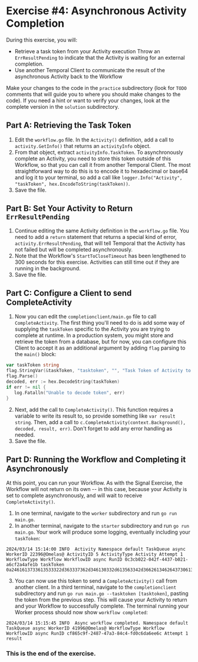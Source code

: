 # Exercise #4: Asynchronous Activity Completion

During this exercise, you will:

- Retrieve a task token from your Activity execution
Throw an `ErrResultPending` to indicate that the Activity is waiting for an external completion.
- Use another Temporal Client to communicate the result of the asynchronous Activity back to the Workflow

Make your changes to the code in the `practice` subdirectory (look for `TODO` comments that will guide you to where you should make changes to the code). If you need a hint or want to verify your changes, look at the complete version in the `solution` subdirectory.

## Part A: Retrieving the Task Token

1. Edit the `workflow.go` file. In the `Activity()` definition, add a call to `activity.GetInfo()` that returns an `activityInfo` object.
2. From that object, extract `activityInfo.TaskToken`. To asynchronously complete an Activity, you need to store this token outside of this Workflow, so that you can call it from another Temporal Client. The most straightforward way to do this is to encode it to hexadecimal or base64 and log it to your terminal, so add a call like `logger.Info("Activity", "taskToken", hex.EncodeToString(taskToken))`.
3. Save the file.

## Part B: Set Your Activity to Return `ErrResultPending`

1. Continue editing the same Activity definition in the `workflow.go` file. You need to add a `return` statement that returns a special kind of error, `activity.ErrResultPending`, that will tell Temporal that the Activity has not failed but will be completed asynchronously.
2. Note that the Workflow's `StartToCloseTimeout` has been lengthened to 300 seconds for this exercise. Activities can still time out if they are running in the background.
3. Save the file.

## Part C: Configure a Client to send CompleteActivity

1. Now you can edit the `completionclient/main.go` file to call `CompleteActivity`. The first thing you'll need to do is add some way of supplying the `taskToken` specific to the Activity you are trying to complete at runtime. In a production system, you might store and retrieve the token from a database, but for now, you can configure this Client to accept it as an additional argument by adding `flag` parsing to the `main()` block:

```go
var taskToken string
flag.StringVar(&taskToken, "tasktoken", "", "Task Token of Activity to Complete")
flag.Parse()
decoded, err := hex.DecodeString(taskToken)
if err != nil {
   log.Fatalln("Unable to decode token", err)
}
```

2. Next, add the call to `CompleteActivity()`. This function requires a variable to write its result to, so provide something like `var result string`. Then, add a call to `c.CompleteActivity(context.Background(), decoded, result, err)`. Don't forget to add any error handling as needed.
3. Save the file.

## Part D: Running the Workflow and Completing it Asynchronously

At this point, you can run your Workflow. As with the Signal Exercise, the Workflow will not return on its own -- in this case, because your Activity is set to complete asynchronously, and will wait to receive `CompleteActivity()`.

1. In one terminal, navigate to the `worker` subdirectory and run `go run main.go`.
2. In another terminal, navigate to the `starter` subdirectory and run `go run main.go`. Your work will produce some logging, eventually including your `taskToken`:

```
2024/03/14 15:14:00 INFO  Activity Namespace default TaskQueue async WorkerID 22396@Omelas@ ActivityID 5 ActivityType Activity Attempt 1 WorkflowType Workflow WorkflowID async RunID 0c3cb022-042f-4437-b021-a6cf2a4afe1b taskToken 0a2461613733613533322d363337362d346130332d613563342d36626134626437306139623312056173796e631a2430633363623032322d303432662d343433372d623032312d61366366326134616665316220052801320135420841637469766974794a08080110be80401801
```

3. You can now use this token to send a `CompleteActivity()` call from another client. In a third terminal, navigate to the `completionclient` subdirectory and run `go run main.go --tasktoken [tasktoken]`, pasting the token from the previous step. This will cause your Activity to return and your Workflow to successfully complete. The terminal running your Worker process should now show `workflow completed`:

```
2024/03/14 15:15:45 INFO  Async workflow completed. Namespace default TaskQueue async WorkerID 41996@Omelas@ WorkflowType Workflow WorkflowID async RunID cf865c9f-2487-47a3-84c4-fd0c6da6ee6c Attempt 1 result
```

### This is the end of the exercise.
